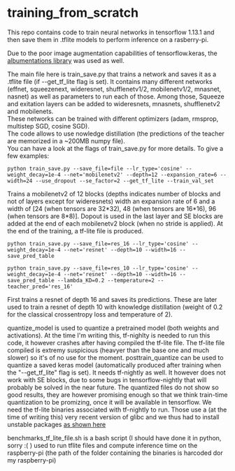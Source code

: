 # training_from_scratch

This repo contains code to train neural networks in tensorflow 1.13.1 and then save them in .tflite models to perform inference on a rasberry-pi.  

Due to the poor image augmentation capabilities of tensorflow.keras, the [albumentations library](https://github.com/albu/albumentations) was used as well.

The main file here is train_save.py that trains a network and saves it as a .tflite file (if --get_tf_lite flag is set). It contains many different networks (effnet, squeezenext, wideresnet, shufflenetv1/2, mobilenetv1/2, mnasnet, nasnet) as well as parameters to run each of those. Among those, Squeeze and exitation layers can be added to wideresnets, mnasnets, shufflenetv2 and mobilenets.  
These networks can be trained with different optimizers (adam, rmsprop, multistep SGD, cosine SGD).   
The code allows to use nowledge distillation (the predictions of the teacher are memorized in a ~200MB numpy file).  
You can have a look at the flags of train\_save.py for more details. To give a few examples:
```
python train_save.py --save_file=file --lr_type='cosine' --weight_decay=1e-4 --net='mobilenetv2' --depth=12 --expansion_rate=6 --width=24 --use_dropout --se_factor=2 --get_tf_lite --train_val_set

```
Trains a mobilenetv2 of 12 blocks (depths indicates number of blocks and not of layers except for wideresnets) width an expansion rate of 6 and a width of [24 (when tensors are 32\*32), 48 (when tensors are 16\*16), 96 (when tensors are 8\*8)]. Dopout is used in the last layer and SE blocks are added at the end of each mobilenetv2 block (when no stride is applied). At the end of the training, a tf-lite file is produced.  

```
python train_save.py --save_file=res_16 --lr_type='cosine' --weight_decay=1e-4 --net='resnet' --depth=10 --width=16 --save_pred_table

python train_save.py --save_file=res_10 --lr_type='cosine' --weight_decay=1e-4 --net='resnet' --depth=10 --width=16 --save_pred_table --lambda_KD=0.2 --temperature=2 --teacher_pred='res_16'
```
First trains a resnet of depth 16 and saves its predictions. These are later used to train a resnet of depth 10 with knowledge distillation (weight of 0.2 for the classical crossentropy loss and temperature of 2).  


quantize\_model is used to quantize a pretrained model (both weights and activations). At the time I'm writing this, tf-nighlty is needed to run this code, it however crashes after having compiled the tf-lite file. The tf-lite file compiled is extremy suspicious (heavyer than the base one and much slower) so it's of no use for the moment.
posttrain_quantize can be used to quantize a saved keras model (automatically produced after training when the "--get_tf_lite" flag is set). It needs tf-nightly as well. It however does not work with SE blocks, due to some bugs in tensorflow-nightly that will probably be solved in the near future. The quantized files do not show so good results, they are however promising enough so that we think train-time quantization to be promizing, once it will be available in tensorflow. We need the tf-lite binaries associated with tf-nightly to run. Those use a (at the time of writing this) very recent version of glibc and we thus had to install unstable packages [as shown here](https://raspberrypi.stackexchange.com/a/24032)

benchmarks\_tf\_lite\_file.sh is a bash script (I should have done it in python, sorry :( ) used to run tflite files and compute inference time on the raspberry-pi (the path of the folder containing the binaries is harcoded dor my raspberry-pi) 